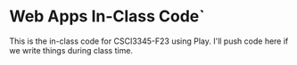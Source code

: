 # Web Apps In-Class Code`

This is the in-class code for CSCI3345-F23 using Play. I'll push code here if
we write things during class time.
